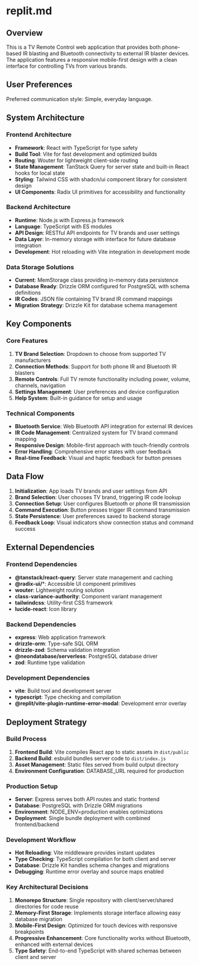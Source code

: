# replit.md

## Overview

This is a TV Remote Control web application that provides both phone-based IR blasting and Bluetooth connectivity to external IR blaster devices. The application features a responsive mobile-first design with a clean interface for controlling TVs from various brands.

## User Preferences

Preferred communication style: Simple, everyday language.

## System Architecture

### Frontend Architecture
- **Framework**: React with TypeScript for type safety
- **Build Tool**: Vite for fast development and optimized builds
- **Routing**: Wouter for lightweight client-side routing
- **State Management**: TanStack Query for server state and built-in React hooks for local state
- **Styling**: Tailwind CSS with shadcn/ui component library for consistent design
- **UI Components**: Radix UI primitives for accessibility and functionality

### Backend Architecture
- **Runtime**: Node.js with Express.js framework
- **Language**: TypeScript with ES modules
- **API Design**: RESTful API endpoints for TV brands and user settings
- **Data Layer**: In-memory storage with interface for future database integration
- **Development**: Hot reloading with Vite integration in development mode

### Data Storage Solutions
- **Current**: MemStorage class providing in-memory data persistence
- **Database Ready**: Drizzle ORM configured for PostgreSQL with schema definitions
- **IR Codes**: JSON file containing TV brand IR command mappings
- **Migration Strategy**: Drizzle Kit for database schema management

## Key Components

### Core Features
1. **TV Brand Selection**: Dropdown to choose from supported TV manufacturers
2. **Connection Methods**: Support for both phone IR and Bluetooth IR blasters
3. **Remote Controls**: Full TV remote functionality including power, volume, channels, navigation
4. **Settings Management**: User preferences and device configuration
5. **Help System**: Built-in guidance for setup and usage

### Technical Components
- **Bluetooth Service**: Web Bluetooth API integration for external IR devices
- **IR Code Management**: Centralized system for TV brand command mapping
- **Responsive Design**: Mobile-first approach with touch-friendly controls
- **Error Handling**: Comprehensive error states with user feedback
- **Real-time Feedback**: Visual and haptic feedback for button presses

## Data Flow

1. **Initialization**: App loads TV brands and user settings from API
2. **Brand Selection**: User chooses TV brand, triggering IR code lookup
3. **Connection Setup**: User configures Bluetooth or phone IR transmission
4. **Command Execution**: Button presses trigger IR command transmission
5. **State Persistence**: User preferences saved to backend storage
6. **Feedback Loop**: Visual indicators show connection status and command success

## External Dependencies

### Frontend Dependencies
- **@tanstack/react-query**: Server state management and caching
- **@radix-ui/***: Accessible UI component primitives
- **wouter**: Lightweight routing solution
- **class-variance-authority**: Component variant management
- **tailwindcss**: Utility-first CSS framework
- **lucide-react**: Icon library

### Backend Dependencies
- **express**: Web application framework
- **drizzle-orm**: Type-safe SQL ORM
- **drizzle-zod**: Schema validation integration
- **@neondatabase/serverless**: PostgreSQL database driver
- **zod**: Runtime type validation

### Development Dependencies
- **vite**: Build tool and development server
- **typescript**: Type checking and compilation
- **@replit/vite-plugin-runtime-error-modal**: Development error overlay

## Deployment Strategy

### Build Process
1. **Frontend Build**: Vite compiles React app to static assets in `dist/public`
2. **Backend Build**: esbuild bundles server code to `dist/index.js`
3. **Asset Management**: Static files served from build output directory
4. **Environment Configuration**: DATABASE_URL required for production

### Production Setup
- **Server**: Express serves both API routes and static frontend
- **Database**: PostgreSQL with Drizzle ORM migrations
- **Environment**: NODE_ENV=production enables optimizations
- **Deployment**: Single bundle deployment with combined frontend/backend

### Development Workflow
- **Hot Reloading**: Vite middleware provides instant updates
- **Type Checking**: TypeScript compilation for both client and server
- **Database**: Drizzle Kit handles schema changes and migrations
- **Debugging**: Runtime error overlay and source maps enabled

### Key Architectural Decisions

1. **Monorepo Structure**: Single repository with client/server/shared directories for code reuse
2. **Memory-First Storage**: Implements storage interface allowing easy database migration
3. **Mobile-First Design**: Optimized for touch devices with responsive breakpoints
4. **Progressive Enhancement**: Core functionality works without Bluetooth, enhanced with external devices
5. **Type Safety**: End-to-end TypeScript with shared schemas between client and server